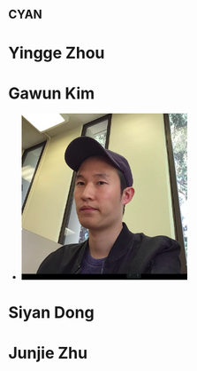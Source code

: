 ## CYAN 
# Yingge Zhou
# Gawun Kim 
- <img src="member_pictures/gawun.png" width="300" height="300"> 
# Siyan Dong
# Junjie Zhu
